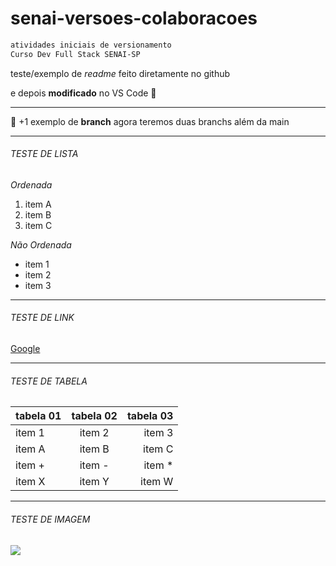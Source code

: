 # senai-versoes-colaboracoes
```bash
atividades iniciais de versionamento
Curso Dev Full Stack SENAI-SP
```

teste/exemplo de *readme* feito diretamente no github

e depois **modificado** no VS Code :rocket:

---

:rocket: +1 exemplo de **branch**
agora teremos duas branchs além da main

---

###### TESTE DE LISTA

*Ordenada*
1. item A
2. item B
3. item C 

*Não Ordenada*
+ item 1
+ item 2
+ item 3

---
###### TESTE DE LINK

[Google](https://www.google.com)

---
###### TESTE DE TABELA
| tabela 01  | tabela 02  | tabela 03  |
| ---------- | :--------: | ---------: |
| item 1     | item 2     | item 3     |
| item A | item B | item C |
| item + | item - | item * |
| item X | item Y | item W |

---
###### TESTE DE IMAGEM

<img src="https://anpei.org.br/site-novo/wp-content/uploads/2019/05/senai.jpg"/> 

